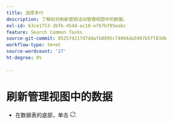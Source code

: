 ```yaml
---
title: 选择多行
description: 了解如何刷新营销活动管理视图中的数据。
exl-id: 63ce1753-3bfb-454d-ac18-ef67bf95eabc
feature: Search Common Tasks
source-git-commit: 052574217d7ddafb8895c74094da5997b5ff83db
workflow-type: tm+mt
source-wordcount: '27'
ht-degree: 0%

---
```


# 刷新管理视图中的数据

* 在数据表的底部，单击 ![刷新](/help/search-social-commerce/assets/refresh.png).
